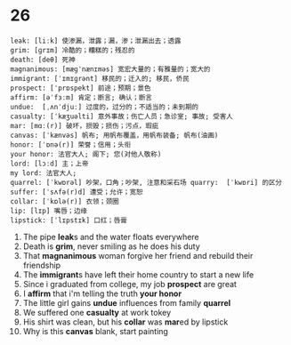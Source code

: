 # 26

```
leak: [liːk] 使渗漏，泄露；漏，渗；泄漏出去；透露
grim: [ɡrɪm] 冷酷的；糟糕的；残忍的
death: [deθ] 死神
magnanimous: [mæɡˈnænɪməs] 宽宏大量的；有雅量的；宽大的
immigrant: [ˈɪmɪɡrənt] 移民的；迁入的; 移民，侨民
prospect: [ˈprɒspekt] 前途；预期；景色
affirm: [əˈfɜːm] 肯定；断言; 确认；断言
undue:  [ˌʌnˈdjuː] 过度的，过分的；不适当的；未到期的
casualty: [ˈkæʒuəlti] 意外事故；伤亡人员；急诊室; 事故; 受害人
mar: [mɑː(r)] 破坏，损毁；损伤；污点，瑕疵
canvas: [ˈkænvəs] 帆布; 用帆布覆盖，用帆布装备; 帆布(油画)
honor: [ˈɒnə(r)] 荣誉；信用；头衔
your honor: 法官大人; 阁下; 您(对他人敬称)
lord: [lɔːd] 主；上帝
my lord: 法官大人;
quarrel: [ˈkwɒrəl] 吵架，口角；吵架, 注意和采石场 quarry:  [ˈkwɒri] 的区分
suffer: [ˈsʌfə(r)d] 遭受；允许；宽恕
collar: [ˈkɒlə(r)] 衣领；颈圈
lip: [lɪp] 嘴唇；边缘
lipstick: [ˈlɪpstɪk] 口红；唇膏
```

1. The pipe **leak**s and the water floats everywhere
2. Death is **grim**, never smiling as he does his duty
3. That **magnanimous** woman forgive her friend and rebuild their friendship
4. The **immigrant**s have left their home country to start a new life
5. Since i graduated from college, my job **prospect** are great
6. I **affirm** that i'm telling the truth **your honor**
7. The little girl gains **undue** influences from family **quarrel**
8. We suffered one **casualty** at work tokey
9. His shirt was clean, but his **collar** was **mar**ed by lipstick
10. Why is this **canvas** blank, start painting